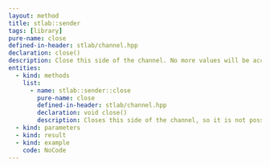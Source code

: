 ```yaml
---
layout: method
title: stlab::sender
tags: [library]
pure-name: close
defined-in-header: stlab/channel.hpp 
declaration: close()
description: Close this side of the channel. No more values will be accepted. Already sent value will be processed
entities:
  - kind: methods
    list:
      - name: stlab::sender::close
        pure-name: close
        defined-in-header: stlab/channel.hpp 
        declaration: void close()
        description: Closes this side of the channel, so it is not possible to send new values into it. But it does not destructs the channel.
  - kind: parameters
  - kind: result
  - kind: example
    code: NoCode
---
```

